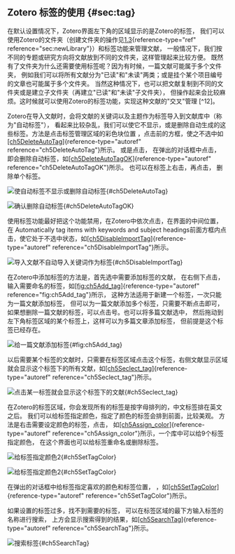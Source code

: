 ## Zotero 标签的使用 {#sec:tag}

在默认设置情况下，Zotero界面左下角的区域显示的是Zotero的标签，
我们可以使用Zotero的文件夹（创建文件夹的操作见[1.3](#sec:newLibrary){reference-type="ref"
reference="sec:newLibrary"}）和标签功能来管理文献，
一般情况下，我们按不同的专题或研究方向将文献放到不同的文件夹，这样管理起来比较方便。
既然有了文件夹为什么还需要使用标签呢？因为有时候，一篇文献可能属于多个文件夹，
例如我们可以将所有文献分为"已读"和"未读"两类；或是挂个某个项目编号的文章也可能属于多个文件夹。
当然这种情况下，也可以把文献复制到不同的文件夹或是建立子文件夹（再建立"已读"和"未读"子文件夹），
但操作起来会比较麻烦。这时候就可以使用Zotero的标签功能，实现这种文献的"交叉"管理
[^12]。

Zotero在导入文献时，会将文献的关键词以及主题作为标签导入到文献库中（称为"自动标签"），
看起来比较杂乱，我们可以使它不显示，或是删除自动生成的这些标签。方法是点击标签管理区域的彩色块位置
，点击前的方框，使之不选中如[\[ch5DeleteAutoTag\]](#ch5DeleteAutoTag){reference-type="autoref"
reference="ch5DeleteAutoTag"}所示。 或是点击， 在弹出的对话框中点击，
即会删除自动标签，如[\[ch5DeleteAutoTagOK\]](#ch5DeleteAutoTagOK){reference-type="autoref"
reference="ch5DeleteAutoTagOK"}所示。 也可以在标签上右击，再点击，
删除单个标签。

![使自动标签不显示或删除自动标签](ch5DeleteAutoTag){#ch5DeleteAutoTag}

![确认删除自动标签](ch5DeleteAutoTagOK){#ch5DeleteAutoTagOK}

使用标签功能最好把这个功能禁用，在Zotero中依次点击，在界面的中间位置，在
Automatically tag items with keywords and subject
headings前面方框内点击，使它处于不选中状态，如[\[ch5DisableImportTag\]](#ch5DisableImportTag){reference-type="autoref"
reference="ch5DisableImportTag"}所示。

![导入文献不自动导入关键词作为标签](ch5DisableImportTag){#ch5DisableImportTag}

在Zotero中添加标签的方法是，首先选中需要添加标签的文献， 在右侧下点击，
输入需要命名的标签，如[\[fig:ch5Add_tag\]](#fig:ch5Add_tag){reference-type="autoref"
reference="fig:ch5Add_tag"}所示，
这种方法适用于新建一个标签，一次只能为一篇文献添加标签，
但可以为一篇文献添加多个标签，只需要不断点击即可，
如果想删除一篇文献的标签，可以点击号。也可以将多篇文献选中，
然后拖动到左下角标签区域的某个标签上，这样可以为多篇文章添加标签，
但前提是这个标签已经存在。

![给一篇文献添加标签](ch5Add_tag){#fig:ch5Add_tag}

以后需要某个标签的文献时，只需要在标签区域点击这个标签，右侧文献显示区域就会显示这个标签下的所有文献，如[\[ch5Seclect_tag\]](#ch5Seclect_tag){reference-type="autoref"
reference="ch5Seclect_tag"}所示。

![点击某一标签就会显示这个标签下的文献](ch5Seclect_tag){#ch5Seclect_tag}

在Zotero的标签区域，你会发现所有的标签是按字母排列的，中文标签排在英文之后。
我们可以给标签指定颜色，指定了颜色的标签会排到前面，比较美观。
方法是右击需要设定颜色的标签，点击，
如[\[ch5Assign_color\]](#ch5Assign_color){reference-type="autoref"
reference="ch5Assign_color"}所示，一个库中可以给9个标签指定颜色，
在这个界面也可以给标签重命名或删除标签。

![给标签指定颜色2](ch5Assign_color){#ch5SetTagColor}

![给标签指定颜色2](ch5SetTagColor){#ch5SetTagColor}

在弹出的对话框中给标签指定喜欢的颜色和标签位置，
，如[\[ch5SetTagColor\]](#ch5SetTagColor){reference-type="autoref"
reference="ch5SetTagColor"}所示。

如果设置的标签过多，找不到需要的标签，
可以在标签区域的最下方输入标签的名称进行搜索，
上方会显示搜索得到的结果，如[\[ch5SearchTag\]](#ch5SearchTag){reference-type="autoref"
reference="ch5SearchTag"}所示。

![搜索标签](ch5SearchTag){#ch5SearchTag}

